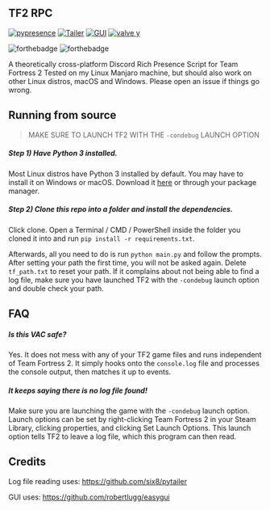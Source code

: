 TF2 RPC
---
[![pypresence](https://img.shields.io/badge/RPC-PyPresence-informational)](https://github.com/qwertyquerty/pypresence)
[![Tailer](https://img.shields.io/badge/Log%20Reader-Tailer-informational)](https://github.com/six8/pytailer)
[![GUI](https://img.shields.io/badge/GUI-easygui-informational)](https://img.shields.io/badge/GUI-easygui-informational)
[![valve y](https://img.shields.io/badge/Heavy%20Update-Never-critical)](https://www.youtube.com/watch?v=oiuyhxp4w9I)


![forthebadge](https://forthebadge.com/images/badges/60-percent-of-the-time-works-every-time.svg)
![forthebadge](https://forthebadge.com/images/badges/made-with-python.svg)

A theoretically cross-platform Discord Rich Presence Script for Team Fortress 2
Tested on my Linux Manjaro machine, but should also work on other Linux distros, macOS and Windows. 
Please open an issue if things go wrong.

Running from source
---
> MAKE SURE TO LAUNCH TF2 WITH THE `-condebug` LAUNCH OPTION

##### Step 1) Have Python 3 installed.
Most Linux distros have Python 3 installed by default. You may have to install it on Windows or macOS.
Download it [here](https://www.python.org/downloads/) or through your package manager.

##### Step 2) Clone this repo into a folder and install the dependencies.
Click clone. Open a Terminal / CMD / PowerShell inside the folder you cloned it into and run `pip install -r requirements.txt`.

Afterwards, all you need to do is run `python main.py` and follow the prompts.
After setting your path the first time, you will not be asked again.
Delete `tf_path.txt` to reset your path.
If it complains about not being able to find a log file, make sure you have launched TF2 with the `-condebug` launch option and double check your path.



FAQ
---

##### Is this VAC safe?

Yes. It does not mess with any of your TF2 game files and runs independent of Team Fortress 2. It simply hooks onto the `console.log` file and processes the console output, then matches it up to events.

##### It keeps saying there is no log file found!

Make sure you are launching the game with the `-condebug` launch option. Launch options can be set by right-clicking Team Fortress 2 in your Steam Library, clicking properties, and clicking Set Launch Options. This launch option tells TF2 to leave a log file, which this program can then read.


Credits
---

Log file reading uses:
https://github.com/six8/pytailer

GUI uses:
https://github.com/robertlugg/easygui

